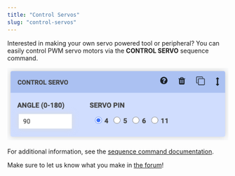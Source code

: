 ```yaml
---
title: "Control Servos"
slug: "control-servos"
---
```


Interested in making your own servo powered tool or peripheral? You can easily control PWM servo motors via the __CONTROL SERVO__ sequence command.

![control servo sequence step](_images/control_servo.png)

For additional information, see the [sequence command documentation](https://software.farm.bot/docs/sequence-commands).

Make sure to let us know what you make in [the forum](https://forum.farmbot.org)!
